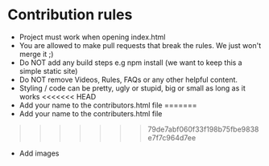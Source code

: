 # Contribution rules

- Project must work when opening index.html
- You are allowed to make pull requests that break the rules. We just won't merge it ;)
- Do NOT add any build steps e.g npm install (we want to keep this a simple static site)
- Do NOT remove Videos, Rules, FAQs or any other helpful content.
- Styling / code can be pretty, ugly or stupid, big or small as long as it works
<<<<<<< HEAD
- Add your name to the contributors.html file
=======
- Add your name to the contributers.html file
>>>>>>> 79de7abf060f33f198b75fbe9838e7f7c964d7ee
- Add images
